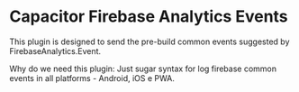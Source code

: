 # Capacitor Firebase Analytics Events

This plugin is designed to send the pre-build common events suggested by FirebaseAnalytics.Event.

Why do we need this plugin: Just sugar syntax for log firebase common events in all platforms - Android, iOS e PWA. 
